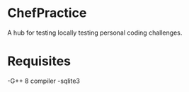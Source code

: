 # ChefPractice
A hub for testing locally testing personal coding challenges.

# Requisites
-G++ 8 compiler
-sqlite3

